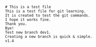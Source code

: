     # This is a test file
    This is a test file for git learning.
    It is created to test the git commands.
    I hope it works fine.
    Thank you.
    Bye!
    Test new branch dev1.
    Creating a new branch is quick & simple.
    v1.4
    



